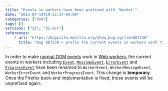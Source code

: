 ```yaml
---
title: "Events in workers have been prefixed with `Worker`"
date: "2013-07-14T19:12:37-04:00"
categories: ["dom"]
tags: []
versions: ["25", "31-esr"]
references:
    - url: "https://bugzilla.mozilla.org/show_bug.cgi?id=887236"
      title: "Bug 887236 – prefix the current events in workers with \"Worker\""
---
```

In order to make [normal DOM events](https://developer.mozilla.org/docs/Web/Reference/Events) work in [Web workers](https://developer.mozilla.org/docs/Web/Guide/Performance/Using_web_workers), the current events in workers including [`Event`](https://developer.mozilla.org/docs/Web/API/Event), [`MessageEvent`](https://developer.mozilla.org/docs/Web/API/MessageEvent), [`ErrorEvent`](https://developer.mozilla.org/docs/Web/API/ErrorEvent) and [`ProgressEvent`](https://developer.mozilla.org/docs/Web/API/ProgressEvent) have been renamed to `WorkerEvent`, `WorkerMessageEvent`, `WorkerErrorEvent` and `WorkerProgressEvent`. This change is **temporary**. Once the Firefox back-end implementation is fixed, those events will be unprefixed again.
